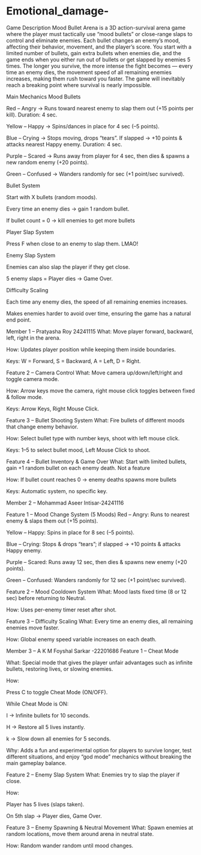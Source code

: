 # Emotional_damage-

Game Description
Mood Bullet Arena is a 3D action-survival arena game where the player must tactically use “mood bullets” or close-range slaps to control and eliminate enemies.
 Each bullet changes an enemy’s mood, affecting their behavior, movement, and the player’s score.
 You start with a limited number of bullets, gain extra bullets when enemies die, and the game ends when you either run out of bullets or get slapped by enemies 5 times.
The longer you survive, the more intense the fight becomes — every time an enemy dies, the movement speed of all remaining enemies increases, making them rush toward you faster.
 The game will inevitably reach a breaking point where survival is nearly impossible.

Main Mechanics
Mood Bullets


Red – Angry → Runs toward nearest enemy to slap them out (+15 points per kill). Duration: 4 sec.


Yellow – Happy → Spins/dances in place for 4 sec (–5 points).


Blue – Crying → Stops moving, drops “tears”. If slapped → +10 points & attacks nearest Happy enemy. Duration: 4 sec.


Purple – Scared → Runs away from player for 4 sec, then dies & spawns a new random enemy (+20 points).


Green – Confused → Wanders randomly for  sec (+1 point/sec survived).


Bullet System


Start with X bullets (random moods).


Every time an enemy dies → gain 1 random bullet.


If bullet count = 0 →  kill enemies to get more bullets


Player Slap System


Press F when close to an enemy to slap them.  LMAO!



Enemy Slap System


Enemies can also slap the player if they get close.


5 enemy slaps = Player dies → Game Over.


Difficulty Scaling


Each time any enemy dies, the speed of all remaining enemies increases.


Makes enemies harder to avoid over time, ensuring the game has a natural end point.


Member 1 – Pratyasha Roy 24241115
What: Move player forward, backward, left, right in the arena.


How: Updates player position while keeping them inside boundaries.


Keys: W = Forward, S = Backward, A = Left, D = Right.


Feature 2 – Camera Control
What: Move camera up/down/left/right and toggle camera mode.


How: Arrow keys move the camera, right mouse click toggles between fixed & follow mode.


Keys: Arrow Keys, Right Mouse Click.


Feature 3 – Bullet Shooting System
What: Fire bullets of different moods that change enemy behavior.


How: Select bullet type with number keys, shoot with left mouse click.


Keys: 1–5 to select bullet mood, Left Mouse Click to shoot.


Feature 4 – Bullet Inventory & Game Over
What: Start with limited bullets, gain +1 random bullet on each enemy death. Not a feature


How: If bullet count reaches 0 → enemy deaths spawns more bullets


Keys: Automatic system, no specific key.



Member 2 – Mohammad Aseer Intisar-24241116



Feature 1 – Mood Change System (5 Moods)
Red – Angry: Runs to nearest enemy & slaps them out (+15 points).


Yellow – Happy: Spins in place for 8 sec (–5 points).


Blue – Crying: Stops & drops “tears”; if slapped → +10 points & attacks Happy enemy.


Purple – Scared: Runs away 12 sec, then dies & spawns new enemy (+20 points).


Green – Confused: Wanders randomly for 12 sec (+1 point/sec survived).


Feature 2 – Mood Cooldown System
What: Mood lasts fixed time (8 or 12 sec) before returning to Neutral.


How: Uses per-enemy timer reset after shot.


Feature 3 – Difficulty Scaling
What: Every time an enemy dies, all remaining enemies move faster.


How: Global enemy speed variable increases on each death.



Member 3 – A K M Foyshal Sarkar -22201686 
Feature 1 – Cheat Mode

What:
Special mode that gives the player unfair advantages such as infinite bullets, restoring lives, or slowing enemies.

How:

Press C to toggle Cheat Mode (ON/OFF).

While Cheat Mode is ON:

I → Infinite bullets for 10 seconds.

H → Restore all 5 lives instantly.

k → Slow down all enemies for 5 seconds.





Why:
Adds a fun and experimental option for players to survive longer, test different situations, and enjoy “god mode” mechanics without breaking the main gameplay balance.



Feature 2 – Enemy Slap System
What: Enemies try to slap the player if close.


How:


Player has 5 lives (slaps taken).


On 5th slap → Player dies, Game Over.


Feature 3 – Enemy Spawning & Neutral Movement
What: Spawn enemies at random locations, move them around arena in neutral state.


How: Random wander random until mood changes.
